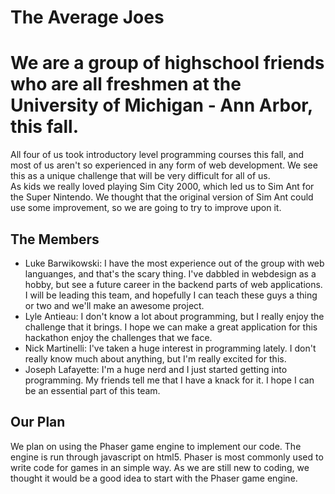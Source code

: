 The Average Joes
================

# We are a group of highschool friends who are all freshmen at the University of Michigan - Ann Arbor, this fall.
  All four of us took introductory level programming courses this fall, and most of us aren't so experienced in any form of web development.
  We see this as a unique challenge that will be very difficult for all of us.  
  As kids we really loved playing Sim City 2000, which led us to Sim Ant for the Super Nintendo.
  We thought that the original version of Sim Ant could use some improvement, so we are going to try to improve upon it.
  

## The Members
 - Luke Barwikowski: I have the most experience out of the group with web languanges, and that's the scary thing. I've dabbled in webdesign as a hobby, but see a future career in the backend parts of web applications. I will be leading this team, and hopefully I can teach these guys a thing or two and we'll make an awesome project.
 - Lyle Antieau: I don't know a lot about programming, but I really enjoy the challenge that it brings. I hope we can make a great application for this hackathon enjoy the challenges that we face.
 - Nick Martinelli: I've taken a huge interest in programming lately. I don't really know much about anything, but I'm really excited for this.
 - Joseph Lafayette: I'm a huge nerd and I just started getting into programming.   My friends tell me that I have a knack for it. I hope I can be an essential part of this team.
 
 ## Our Plan
 We plan on using the Phaser game engine to implement our code.
 The engine is run through javascript on html5.
 Phaser is most commonly used to write code for games in an simple way.
 As we are still new to coding, we thought it would be a good idea to start with the Phaser game engine.
